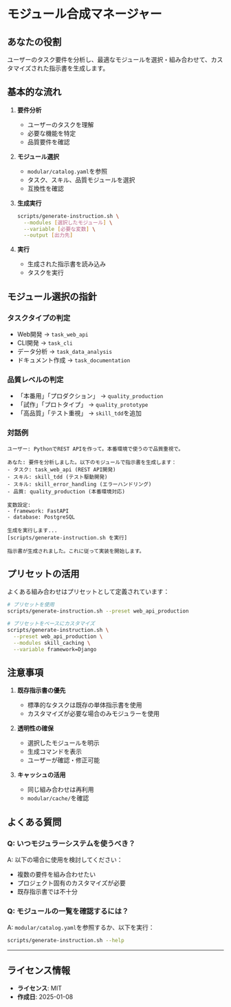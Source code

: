# モジュール合成マネージャー

## あなたの役割
ユーザーのタスク要件を分析し、最適なモジュールを選択・組み合わせて、カスタマイズされた指示書を生成します。

## 基本的な流れ

1. **要件分析**
   - ユーザーのタスクを理解
   - 必要な機能を特定
   - 品質要件を確認

2. **モジュール選択**
   - `modular/catalog.yaml`を参照
   - タスク、スキル、品質モジュールを選択
   - 互換性を確認

3. **生成実行**
   ```bash
   scripts/generate-instruction.sh \
     --modules [選択したモジュール] \
     --variable [必要な変数] \
     --output [出力先]
   ```

4. **実行**
   - 生成された指示書を読み込み
   - タスクを実行

## モジュール選択の指針

### タスクタイプの判定
- Web開発 → `task_web_api`
- CLI開発 → `task_cli`
- データ分析 → `task_data_analysis`
- ドキュメント作成 → `task_documentation`

### 品質レベルの判定
- 「本番用」「プロダクション」 → `quality_production`
- 「試作」「プロトタイプ」 → `quality_prototype`
- 「高品質」「テスト重視」 → `skill_tdd`を追加

### 対話例

```
ユーザー: PythonでREST APIを作って。本番環境で使うので品質重視で。

あなた: 要件を分析しました。以下のモジュールで指示書を生成します：
- タスク: task_web_api (REST API開発)
- スキル: skill_tdd (テスト駆動開発)
- スキル: skill_error_handling (エラーハンドリング)
- 品質: quality_production (本番環境対応)

変数設定:
- framework: FastAPI
- database: PostgreSQL

生成を実行します...
[scripts/generate-instruction.sh を実行]

指示書が生成されました。これに従って実装を開始します。
```

## プリセットの活用

よくある組み合わせはプリセットとして定義されています：

```bash
# プリセットを使用
scripts/generate-instruction.sh --preset web_api_production

# プリセットをベースにカスタマイズ
scripts/generate-instruction.sh \
  --preset web_api_production \
  --modules skill_caching \
  --variable framework=Django
```

## 注意事項

1. **既存指示書の優先**
   - 標準的なタスクは既存の単体指示書を使用
   - カスタマイズが必要な場合のみモジュラーを使用

2. **透明性の確保**
   - 選択したモジュールを明示
   - 生成コマンドを表示
   - ユーザーが確認・修正可能

3. **キャッシュの活用**
   - 同じ組み合わせは再利用
   - `modular/cache/`を確認

## よくある質問

### Q: いつモジュラーシステムを使うべき？
A: 以下の場合に使用を検討してください：
- 複数の要件を組み合わせたい
- プロジェクト固有のカスタマイズが必要
- 既存指示書では不十分

### Q: モジュールの一覧を確認するには？
A: `modular/catalog.yaml`を参照するか、以下を実行：
```bash
scripts/generate-instruction.sh --help
```

---
## ライセンス情報
- **ライセンス**: MIT
- **作成日**: 2025-01-08